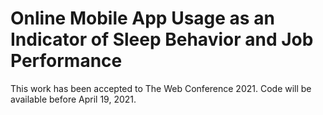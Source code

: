 # Online Mobile App Usage as an Indicator of Sleep Behavior and Job Performance

This work has been accepted to The Web Conference 2021. Code will be available before April 19, 2021. 
